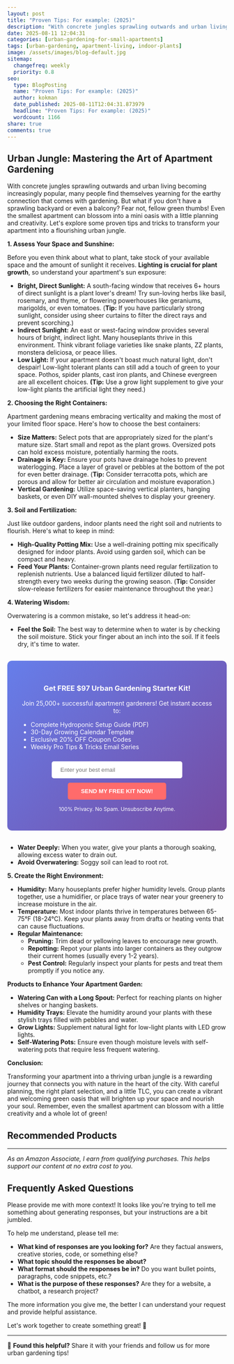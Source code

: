 ```yaml
---
layout: post
title: "Proven Tips: For example: (2025)"
description: "With concrete jungles sprawling outwards and urban living becoming increasingly popular, many people find themselves yearning for the earthy connection that com..."
date: 2025-08-11 12:04:31 
categories: [urban-gardening-for-small-apartments]
tags: [urban-gardening, apartment-living, indoor-plants]
image: /assets/images/blog-default.jpg
sitemap:
  changefreq: weekly
  priority: 0.8
seo:
  type: BlogPosting
  name: "Proven Tips: For example: (2025)"
  author: kokman
  date_published: 2025-08-11T12:04:31.873979
  headline: "Proven Tips: For example: (2025)"
  wordcount: 1166
share: true
comments: true
---
```


## Urban Jungle: Mastering the Art of Apartment Gardening

With concrete jungles sprawling outwards and urban living becoming increasingly popular, many people find themselves yearning for the earthy connection that comes with gardening. But what if you don't have a sprawling backyard or even a balcony? Fear not, fellow green thumbs! Even the smallest apartment can blossom into a mini oasis with a little planning and creativity.  Let's explore some proven tips and tricks to transform your apartment into a flourishing urban jungle.

**1. Assess Your Space and Sunshine:**

Before you even think about what to plant, take stock of your available space and the amount of sunlight it receives. **Lighting is crucial for plant growth**, so understand your apartment's sun exposure:

* **Bright, Direct Sunlight:**  A south-facing window that receives 6+ hours of direct sunlight is a plant lover's dream!  Try sun-loving herbs like basil, rosemary, and thyme, or flowering powerhouses like geraniums, marigolds, or even tomatoes. (**Tip:**  If you have particularly strong sunlight, consider using sheer curtains to filter the direct rays and prevent scorching.)
* **Indirect Sunlight:** An east or west-facing window provides several hours of bright, indirect light.  Many houseplants thrive in this environment.  Think vibrant foliage varieties like snake plants, ZZ plants, monstera deliciosa, or peace lilies.  
* **Low Light:** If your apartment doesn't boast much natural light, don't despair!  Low-light tolerant plants can still add a touch of green to your space. Pothos, spider plants, cast iron plants, and Chinese evergreen are all excellent choices. **(Tip:** Use a grow light supplement to give your low-light plants the artificial light they need.)

 **2. Choosing the Right Containers:**

Apartment gardening means embracing verticality and making the most of your limited floor space. Here's how to choose the best containers:

* **Size Matters:**  Select pots that are appropriately sized for the plant's mature size.  Start small and repot as the plant grows. Oversized pots can hold excess moisture, potentially harming the roots.
* **Drainage is Key:** Ensure your pots have drainage holes to prevent waterlogging. Place a layer of gravel or pebbles at the bottom of the pot for even better drainage. (**Tip:** Consider terracotta pots, which are porous and allow for better air circulation and moisture evaporation.)
* **Vertical Gardening:** Utilize space-saving vertical planters, hanging baskets, or even DIY wall-mounted shelves to display your greenery.  

**3. Soil and Fertilization:**

Just like outdoor gardens, indoor plants need the right soil and nutrients to flourish. Here's what to keep in mind:

* **High-Quality Potting Mix:** Use a well-draining potting mix specifically designed for indoor plants. Avoid using garden soil, which can be compact and heavy.  
* **Feed Your Plants:** Container-grown plants need regular fertilization to replenish nutrients.  Use a balanced liquid fertilizer diluted to half-strength every two weeks during the growing season. (**Tip:**  Consider slow-release fertilizers for easier maintenance throughout the year.)

**4. Watering Wisdom:** 

Overwatering is a common mistake, so let's address it head-on:

* **Feel the Soil:** The best way to determine when to water is by checking the soil moisture. Stick your finger about an inch into the soil. If it feels dry, it's time to water.

<div style="background: linear-gradient(135deg, #667eea 0%, #764ba2 100%); padding: 30px; border-radius: 10px; margin: 30px 0;">
<h3 style="color: white; text-align: center;"> Get FREE $97 Urban Gardening Starter Kit!</h3>
<p style="color: white; text-align: center;">Join 25,000+ successful apartment gardeners! Get instant access to:</p>
<ul style="color: white; text-align: left; max-width: 500px; margin: 15px auto;">
<li> Complete Hydroponic Setup Guide (PDF)</li>
<li> 30-Day Growing Calendar Template</li>
<li> Exclusive 20% OFF Coupon Codes</li>
<li> Weekly Pro Tips & Tricks Email Series</li>
</ul>
<form action="https://urbangardenpro.us1.list-manage.com/subscribe/post?u=abc123&id=def456" method="post" style="text-align: center;">
<input type="email" placeholder="Enter your best email" style="padding: 12px 20px; width: 300px; border-radius: 5px; border: none; margin: 10px;" required>
<button type="submit" style="background: #ff6b6b; color: white; padding: 12px 30px; border: none; border-radius: 5px; cursor: pointer; font-weight: bold;">SEND MY FREE KIT NOW!</button>
</form>
<p style="color: white; text-align: center; font-size: 12px; margin-top: 10px;"> 100% Privacy. No Spam. Unsubscribe Anytime.</p>
</div>
    
* **Water Deeply:** When you water, give your plants a thorough soaking, allowing excess water to drain out. 
* **Avoid Overwatering:**  Soggy soil can lead to root rot.  

**5.  Create the Right Environment:**

* **Humidity:** Many houseplants prefer higher humidity levels.  Group plants together, use a humidifier, or place trays of water near your greenery to increase moisture in the air.
* **Temperature:** Most indoor plants thrive in temperatures between 65-75°F (18-24°C). Keep your plants away from drafts or heating vents that can cause fluctuations. 
* **Regular Maintenance:**  
    * **Pruning:**  Trim dead or yellowing leaves to encourage new growth.  
    * **Repotting:**  Repot your plants into larger containers as they outgrow their current homes (usually every 1-2 years).
    * **Pest Control:**  Regularly inspect your plants for pests and treat them promptly if you notice any. 


**Products to Enhance Your Apartment Garden:**

* **Watering Can with a Long Spout:**  Perfect for reaching plants on higher shelves or hanging baskets. 
* **Humidity Trays:**  Elevate the humidity around your plants with these stylish trays filled with pebbles and water. 
* **Grow Lights:**   Supplement natural light for low-light plants with LED grow lights.  
* **Self-Watering Pots:**  Ensure even though moisture levels with self-watering pots that require less frequent watering.

**Conclusion:**

Transforming your apartment into a thriving urban jungle is a rewarding journey that connects you with nature in the heart of the city. With careful planning, the right plant selection, and a little TLC, you can create a vibrant and welcoming green oasis that will brighten up your space and nourish your soul.  Remember, even the smallest apartment can blossom with a little creativity and a whole lot of green!

## Recommended Products



---
*As an Amazon Associate, I earn from qualifying purchases. This helps support our content at no extra cost to you.*



## Frequently Asked Questions

Please provide me with more context! It looks like you're trying to tell me something about generating responses, but your instructions are a bit jumbled.  

To help me understand, please tell me:

* **What kind of responses are you looking for?**  Are they factual answers, creative stories, code, or something else?
* **What topic should the responses be about?** 
* **What format should the responses be in?**  Do you want bullet points, paragraphs, code snippets, etc.?
* **What is the purpose of these responses?**  Are they for a website, a chatbot, a research project?

The more information you give me, the better I can understand your request and provide helpful assistance. 


Let's work together to create something great!  🚀

<script type="application/ld+json">
{
  "@context": "https://schema.org",
  "@type": "BlogPosting",
  "headline": "Proven Tips: For example: (2025)",
  "author": {
    "@type": "Person",
    "name": "kokman"
  },
  "datePublished": "2025-08-11T12:04:31.872929",
  "dateModified": "2025-08-11T12:04:31.872929",
  "publisher": {
    "@type": "Organization",
    "name": "Urban Garden Pro",
    "url": "https://kokman168.github.io/urban-garden-blog"
  },
  "wordCount": 1080,
  "articleBody": "## Urban Jungle: Mastering the Art of Apartment Gardening\n\nWith concrete jungles sprawling outwards and urban living becoming increasingly popular, many people find themselves yearning for the earthy ..."
}
</script>


---

🚀 **Found this helpful?** Share it with your friends and follow us for more urban gardening tips!

